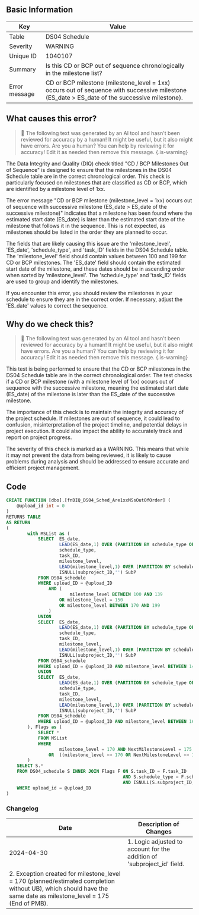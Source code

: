 ## Basic Information
| Key         | Value          |
|-------------|----------------|
| Table       | DS04 Schedule |
| Severity    | WARNING |
| Unique ID   | 1040107   |
| Summary     | Is this CD or BCP out of sequence chronologically in the milestone list? |
| Error message | CD or BCP milestone (milestone_level = 1xx) occurs out of sequence with successive milestone (ES_date > ES_date of the successive milestone). |

## What causes this error?

> :robot: The following text was generated by an AI tool and hasn't been reviewed for accuracy by a human! It might be useful, but it also might have errors. Are you a human? You can help by reviewing it for accuracy! Edit it as needed then remove this message.
{.is-warning}

The Data Integrity and Quality (DIQ) check titled "CD / BCP Milestones Out of Sequence" is designed to ensure that the milestones in the DS04 Schedule table are in the correct chronological order. This check is particularly focused on milestones that are classified as CD or BCP, which are identified by a milestone level of 1xx.

The error message "CD or BCP milestone (milestone_level = 1xx) occurs out of sequence with successive milestone (ES_date > ES_date of the successive milestone)" indicates that a milestone has been found where the estimated start date (ES_date) is later than the estimated start date of the milestone that follows it in the sequence. This is not expected, as milestones should be listed in the order they are planned to occur.

The fields that are likely causing this issue are the 'milestone_level', 'ES_date', 'schedule_type', and 'task_ID' fields in the DS04 Schedule table. The 'milestone_level' field should contain values between 100 and 199 for CD or BCP milestones. The 'ES_date' field should contain the estimated start date of the milestone, and these dates should be in ascending order when sorted by 'milestone_level'. The 'schedule_type' and 'task_ID' fields are used to group and identify the milestones.

If you encounter this error, you should review the milestones in your schedule to ensure they are in the correct order. If necessary, adjust the 'ES_date' values to correct the sequence.
## Why do we check this?

> :robot: The following text was generated by an AI tool and hasn't been reviewed for accuracy by a human! It might be useful, but it also might have errors. Are you a human? You can help by reviewing it for accuracy! Edit it as needed then remove this message.
{.is-warning}

This test is being performed to ensure that the CD or BCP milestones in the DS04 Schedule table are in the correct chronological order. The test checks if a CD or BCP milestone (with a milestone level of 1xx) occurs out of sequence with the successive milestone, meaning the estimated start date (ES_date) of the milestone is later than the ES_date of the successive milestone.

The importance of this check is to maintain the integrity and accuracy of the project schedule. If milestones are out of sequence, it could lead to confusion, misinterpretation of the project timeline, and potential delays in project execution. It could also impact the ability to accurately track and report on project progress. 

The severity of this check is marked as a WARNING. This means that while it may not prevent the data from being reviewed, it is likely to cause problems during analysis and should be addressed to ensure accurate and efficient project management.
## Code

```sql
CREATE FUNCTION [dbo].[fnDIQ_DS04_Sched_Are1xxMSsOutOfOrder] (
	@upload_id int = 0
)
RETURNS TABLE
AS RETURN
(
		with MSList as (
			SELECT 	ES_date, 
					LEAD(ES_date,1) OVER (PARTITION BY schedule_type ORDER BY milestone_level) as NextES, 
					schedule_type, 
					task_ID, 
					milestone_level, 
					LEAD(milestone_level,1) OVER (PARTITION BY schedule_type ORDER BY milestone_level) as NextMilestoneLevel,
					ISNULL(subproject_ID,'') SubP
			FROM DS04_schedule
			WHERE upload_ID = @upload_ID 
				AND (
						milestone_level BETWEEN 100 AND 139
					OR milestone_level = 150
					OR milestone_level BETWEEN 170 AND 199
				)
			UNION
			SELECT 	ES_date, 
					LEAD(ES_date,1) OVER (PARTITION BY schedule_type ORDER BY milestone_level) as NextES, 
					schedule_type, 
					task_ID, 
					milestone_level,
					LEAD(milestone_level,1) OVER (PARTITION BY schedule_type ORDER BY milestone_level) as NextMilestoneLevel,
					ISNULL(subproject_ID,'') SubP
			FROM DS04_schedule
			WHERE upload_ID = @upload_ID AND milestone_level BETWEEN 140 AND 145
			UNION
			SELECT 	ES_date, 
					LEAD(ES_date,1) OVER (PARTITION BY schedule_type ORDER BY milestone_level) as NextES, 
					schedule_type, 
					task_ID, 
					milestone_level, 
					LEAD(milestone_level,1) OVER (PARTITION BY schedule_type ORDER BY milestone_level) as NextMilestoneLevel,
					ISNULL(subproject_ID,'') SubP
			FROM DS04_schedule
			WHERE upload_ID = @upload_ID AND milestone_level BETWEEN 160 AND 165
		), Flags as (
			SELECT * 
			FROM MSList
			WHERE 				
					milestone_level = 170 AND NextMilestoneLevel = 175 AND ES_date > NextES 
				OR 	((milestone_level <> 170 OR NextMilestoneLevel <> 175) AND milestone_level <> NextMilestoneLevel AND ES_date >= NextES) 
		)
	SELECT S.*
	FROM DS04_schedule S INNER JOIN Flags F ON S.task_ID = F.task_ID
											AND S.schedule_type = F.schedule_type
											AND ISNULL(S.subproject_ID,'') = F.SubP	
	WHERE upload_id = @upload_ID
)
```

### Changelog

| Date       | Description of Changes   |
| ---------- | ------------------------ |
| 2024-04-30 | 1. Logic adjusted to account for the addition of 'subproject_id' field.
2. Exception created for milestone_level = 170 (planned/estimated completion without UB), which should have the same date as milestone_level = 175 (End of PMB). |
